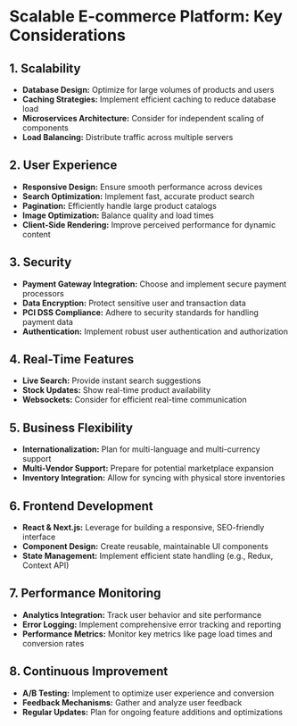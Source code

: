 # Scalable E-commerce Platform: Key Considerations

## 1. Scalability
- **Database Design:** Optimize for large volumes of products and users
- **Caching Strategies:** Implement efficient caching to reduce database load
- **Microservices Architecture:** Consider for independent scaling of components
- **Load Balancing:** Distribute traffic across multiple servers

## 2. User Experience
- **Responsive Design:** Ensure smooth performance across devices
- **Search Optimization:** Implement fast, accurate product search
- **Pagination:** Efficiently handle large product catalogs
- **Image Optimization:** Balance quality and load times
- **Client-Side Rendering:** Improve perceived performance for dynamic content

## 3. Security
- **Payment Gateway Integration:** Choose and implement secure payment processors
- **Data Encryption:** Protect sensitive user and transaction data
- **PCI DSS Compliance:** Adhere to security standards for handling payment data
- **Authentication:** Implement robust user authentication and authorization

## 4. Real-Time Features
- **Live Search:** Provide instant search suggestions
- **Stock Updates:** Show real-time product availability
- **Websockets:** Consider for efficient real-time communication

## 5. Business Flexibility
- **Internationalization:** Plan for multi-language and multi-currency support
- **Multi-Vendor Support:** Prepare for potential marketplace expansion
- **Inventory Integration:** Allow for syncing with physical store inventories

## 6. Frontend Development
- **React & Next.js:** Leverage for building a responsive, SEO-friendly interface
- **Component Design:** Create reusable, maintainable UI components
- **State Management:** Implement efficient state handling (e.g., Redux, Context API)

## 7. Performance Monitoring
- **Analytics Integration:** Track user behavior and site performance
- **Error Logging:** Implement comprehensive error tracking and reporting
- **Performance Metrics:** Monitor key metrics like page load times and conversion rates

## 8. Continuous Improvement
- **A/B Testing:** Implement to optimize user experience and conversion
- **Feedback Mechanisms:** Gather and analyze user feedback
- **Regular Updates:** Plan for ongoing feature additions and optimizations
